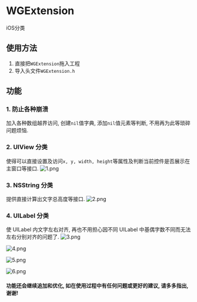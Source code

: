 # WGExtension
iOS分类


## 使用方法
1. 直接把`WGExtension`拖入工程
2. 导入头文件`WGExtension.h`

## 功能
### 1. 防止各种崩溃
加入各种数组越界访问, 创建`nil`值字典, 添加`nil`值元素等判断, 不用再为此等琐碎问题烦恼.

### 2. UIView 分类
使得可以直接设置及访问`x, y, width, height`等属性及判断当前控件是否展示在主窗口等接口.
![1.png](http://upload-images.jianshu.io/upload_images/2404215-a3673e09df16b433.png?imageMogr2/auto-orient/strip%7CimageView2/2/w/1240)

### 3. NSString 分类
提供直接计算出文字总高度等接口.
![2.png](http://upload-images.jianshu.io/upload_images/2404215-2590bd5342d4794a.png?imageMogr2/auto-orient/strip%7CimageView2/2/w/1240)

### 4. UILabel 分类
使 UILabel 内文字左右对齐, 再也不用担心因不同 UILabel 中基偶字数不同而无法左右分别对齐的问题了.
![3.png](http://upload-images.jianshu.io/upload_images/2404215-83d33d2236b0ee1d.png?imageMogr2/auto-orient/strip%7CimageView2/2/w/1240)

![4.png](http://upload-images.jianshu.io/upload_images/2404215-e21a650a2240d676.png?imageMogr2/auto-orient/strip%7CimageView2/2/w/1240)

![5.png](http://upload-images.jianshu.io/upload_images/2404215-44e93915c61ddd51.png?imageMogr2/auto-orient/strip%7CimageView2/2/w/1240)

![6.png](http://upload-images.jianshu.io/upload_images/2404215-8db1ba1fd3d73f19.png?imageMogr2/auto-orient/strip%7CimageView2/2/w/1240)

#### 功能还会继续追加和优化, 如在使用过程中有任何问题或更好的建议, 请多多指出, 谢谢!
